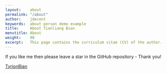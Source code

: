 ```yaml
---
layout:    about
permalink: "/about"
author:    jdecent
keywords:  about person demo example
title:     About Tianliang Bian
menutitle: About
weight:    90
excerpt:   This page contains the curriculum vitae (CV) of the author.
--- 
```

<script async defer src="https://buttons.github.io/buttons.js"></script>

If you like me then please leave a star in the GitHub repository - Thank you!

<p class="github-button-container">
<a class="github-button" href="https://github.com/TyrionBian" data-size="large" data-show-count="true" aria-label="">TyrionBian</a>
</p>
